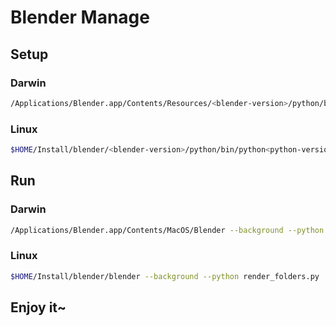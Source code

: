 # Blender Manage

## Setup

### Darwin

```bash
/Applications/Blender.app/Contents/Resources/<blender-version>/python/bin/python<python-version> -m pip install open3d
```

### Linux

```bash
$HOME/Install/blender/<blender-version>/python/bin/python<python-version> -m pip install open3d
```

## Run

### Darwin

```bash
/Applications/Blender.app/Contents/MacOS/Blender --background --python render_folders.py
```

### Linux

```bash
$HOME/Install/blender/blender --background --python render_folders.py
```

## Enjoy it~
